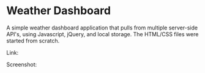 # Weather Dashboard

A simple weather dashboard application that pulls from multiple server-side API's, using Javascript, jQuery, and local storage. The HTML/CSS files were started from scratch.

Link: 

Screenshot: